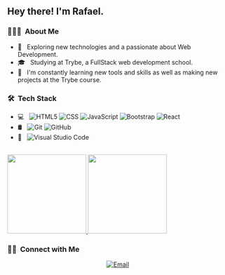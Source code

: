 <h2> Hey there! I'm Rafael.</h2>

<h3> 👨🏻‍💻 &nbsp;About Me </h3>

- 🔭 &nbsp; Exploring new technologies and a passionate about Web Development.
- 🎓 &nbsp; Studying at Trybe, a FullStack web development school.
- 🌱 &nbsp; I'm constantly learning new tools and skills as well as making new projects at the Trybe course.

<h3> 🛠 &nbsp;Tech Stack</h3>

- 💻 &nbsp;
  ![HTML5](https://img.shields.io/badge/-HTML5-333333?style=flat&logo=HTML5)
  ![CSS](https://img.shields.io/badge/-CSS-333333?style=flat&logo=CSS3&logoColor=1572B6)
  ![JavaScript](https://img.shields.io/badge/-JavaScript-333333?style=flat&logo=javascript)
  ![Bootstrap](https://img.shields.io/badge/-Bootstrap-333333?style=flat&logo=bootstrap&logoColor=563D7C)
  ![React](https://img.shields.io/badge/-React-333333?style=flat&logo=react)
- 🛢 &nbsp;
  ![Git](https://img.shields.io/badge/-Git-333333?style=flat&logo=git)
  ![GitHub](https://img.shields.io/badge/-GitHub-333333?style=flat&logo=github)
- 🔧 &nbsp;
  ![Visual Studio Code](https://img.shields.io/badge/-Visual%20Studio%20Code-333333?style=flat&logo=visual-studio-code&logoColor=007ACC)

<br/>

<a href="https://github.com/AVS1508">
  <img height="180em" src="https://github-readme-stats.vercel.app/api?username=RafaelCunhaS&theme=dracula&show_icons=true" />
  <img height="180em" src="https://github-readme-stats.vercel.app/api/top-langs/?username=RafaelCunhaS&theme=dracula&layout=compact" />
</a>

<br/>

<h3> 🤝🏻 &nbsp;Connect with Me </h3>

<p align="center">
<a href="mailto:rafaelcs_94@hotmail.com"><img alt="Email" src="https://img.shields.io/badge/Email-rafaelcs_94@hotmail.com-blue?style=flat-square&logo=hotmail"></a>
</p>
